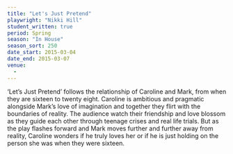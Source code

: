 ```yaml
---
title: "Let's Just Pretend"
playwright: "Nikki Hill"
student_written: true
period: Spring
season: "In House"
season_sort: 250
date_start: 2015-03-04
date_end: 2015-03-07
venue:
  -
---
```


‘Let’s Just Pretend’ follows the relationship of Caroline and Mark, from when they are sixteen to twenty eight. Caroline is ambitious and pragmatic alongside Mark’s love of imagination and together they flirt with the boundaries of reality. The audience watch their friendship and love blossom as they guide each other through teenage crises and real life trials. But as the play flashes forward and Mark moves further and further away from reality, Caroline wonders if he truly loves her or if he is just holding on the person she was when they were sixteen.
